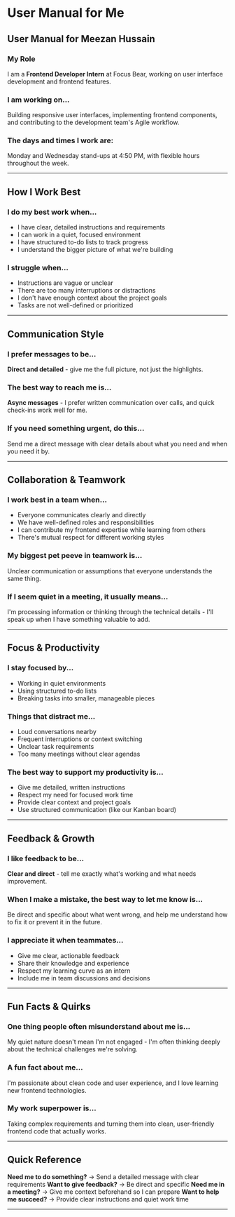 # User Manual for Me

## **User Manual for Meezan Hussain**

### **My Role**
I am a **Frontend Developer Intern** at Focus Bear, working on user interface development and frontend features.

### **I am working on...**
Building responsive user interfaces, implementing frontend components, and contributing to the development team's Agile workflow.

### **The days and times I work are:**
Monday and Wednesday stand-ups at 4:50 PM, with flexible hours throughout the week.

---

## **How I Work Best**

### **I do my best work when...**
- I have clear, detailed instructions and requirements
- I can work in a quiet, focused environment
- I have structured to-do lists to track progress
- I understand the bigger picture of what we're building

### **I struggle when...**
- Instructions are vague or unclear
- There are too many interruptions or distractions
- I don't have enough context about the project goals
- Tasks are not well-defined or prioritized

---

## **Communication Style**

### **I prefer messages to be...**
**Direct and detailed** - give me the full picture, not just the highlights.

### **The best way to reach me is...**
**Async messages** - I prefer written communication over calls, and quick check-ins work well for me.

### **If you need something urgent, do this...**
Send me a direct message with clear details about what you need and when you need it by.

---

## **Collaboration & Teamwork**

### **I work best in a team when...**
- Everyone communicates clearly and directly
- We have well-defined roles and responsibilities
- I can contribute my frontend expertise while learning from others
- There's mutual respect for different working styles

### **My biggest pet peeve in teamwork is...**
Unclear communication or assumptions that everyone understands the same thing.

### **If I seem quiet in a meeting, it usually means...**
I'm processing information or thinking through the technical details - I'll speak up when I have something valuable to add.

---

## **Focus & Productivity**

### **I stay focused by...**
- Working in quiet environments
- Using structured to-do lists
- Breaking tasks into smaller, manageable pieces

### **Things that distract me...**
- Loud conversations nearby
- Frequent interruptions or context switching
- Unclear task requirements
- Too many meetings without clear agendas

### **The best way to support my productivity is...**
- Give me detailed, written instructions
- Respect my need for focused work time
- Provide clear context and project goals
- Use structured communication (like our Kanban board)

---

## **Feedback & Growth**

### **I like feedback to be...**
**Clear and direct** - tell me exactly what's working and what needs improvement.

### **When I make a mistake, the best way to let me know is...**
Be direct and specific about what went wrong, and help me understand how to fix it or prevent it in the future.

### **I appreciate it when teammates...**
- Give me clear, actionable feedback
- Share their knowledge and experience
- Respect my learning curve as an intern
- Include me in team discussions and decisions

---

## **Fun Facts & Quirks**

### **One thing people often misunderstand about me is...**
My quiet nature doesn't mean I'm not engaged - I'm often thinking deeply about the technical challenges we're solving.

### **A fun fact about me...**
I'm passionate about clean code and user experience, and I love learning new frontend technologies.

### **My work superpower is...**
Taking complex requirements and turning them into clean, user-friendly frontend code that actually works.

---

## **Quick Reference**

**Need me to do something?** → Send a detailed message with clear requirements
**Want to give feedback?** → Be direct and specific
**Need me in a meeting?** → Give me context beforehand so I can prepare
**Want to help me succeed?** → Provide clear instructions and quiet work time

---
